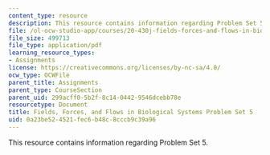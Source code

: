 ```yaml
---
content_type: resource
description: This resource contains information regarding Problem Set 5.
file: /ol-ocw-studio-app/courses/20-430j-fields-forces-and-flows-in-biological-systems-fall-2015/0a23be524521fec6b48c8cccb9c39a96_MIT20_430JF15_PS5_Final.pdf
file_size: 499713
file_type: application/pdf
learning_resource_types:
- Assignments
license: https://creativecommons.org/licenses/by-nc-sa/4.0/
ocw_type: OCWFile
parent_title: Assignments
parent_type: CourseSection
parent_uid: 299acff0-5b2f-8c14-0442-9546dcebb78e
resourcetype: Document
title: Fields, Forces, and Flows in Biological Systems Problem Set 5
uid: 0a23be52-4521-fec6-b48c-8cccb9c39a96
---
```

This resource contains information regarding Problem Set 5.